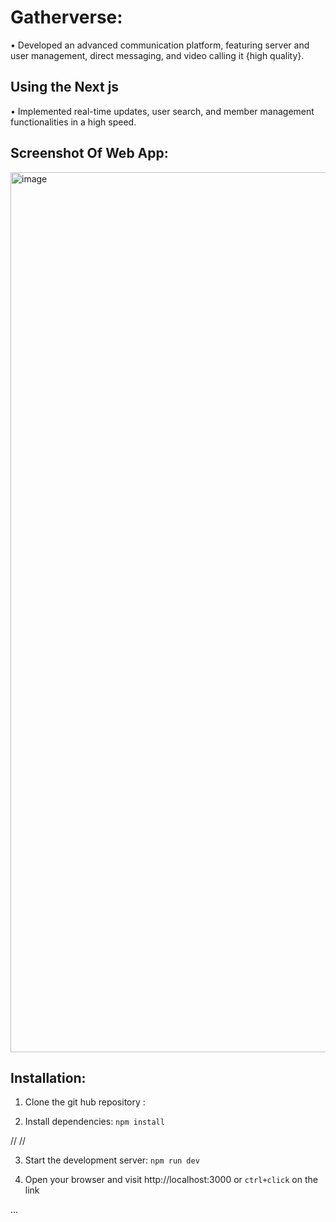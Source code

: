   # Gatherverse:



•  Developed an advanced communication platform, featuring server and user management, direct messaging, and video
calling it {high quality}. 


 ## Using the Next js
 • Implemented real-time updates, user search, and member management functionalities in a high speed.


 

## Screenshot Of Web App:

  <img width="1408" alt="image" 
 src="https://utfs.io/f/mJvRnIkXEid5hKFM7btuSbW2FIKR9CTzktOLxgM7f5Gque3a">

 

  ## Installation:

 1. Clone the git hub repository :

 2. Install dependencies: `npm install`
  
   // //

 3. Start the development server: `npm run dev`

    
 4. Open your browser and visit http://localhost:3000 or `ctrl+click` on the link








    
 ...
